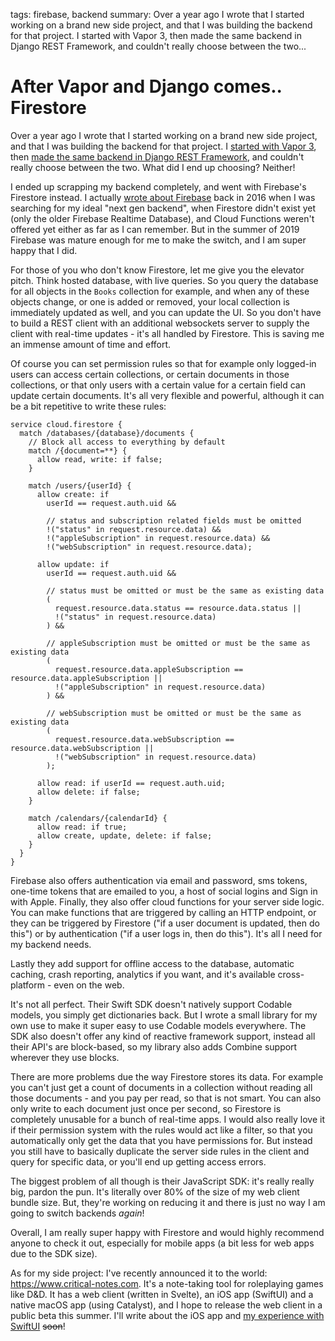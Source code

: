 tags: firebase, backend
summary: Over a year ago I wrote that I started working on a brand new side project, and that I was building the backend for that project. I started with Vapor 3, then made the same backend in Django REST Framework, and couldn't really choose between the two...

# After Vapor and Django comes.. Firestore
Over a year ago I wrote that I started working on a brand new side project, and that I was building the backend for that project. I [started with Vapor 3](/articles/2019/vapor/), then [made the same backend in Django REST Framework](/articles/2019/vapor-vs-drf/), and couldn't really choose between the two. What did I end up choosing? Neither!

I ended up scrapping my backend completely, and went with Firebase's Firestore instead. I actually [wrote about Firebase](/articles/2016/next-gen-backend/) back in 2016 when I was searching for my ideal "next gen backend", when Firestore didn't exist yet (only the older Firebase Realtime Database), and Cloud Functions weren't offered yet either as far as I can remember. But in the summer of 2019 Firebase was mature enough for me to make the switch, and I am super happy that I did.

For those of you who don't know Firestore, let me give you the elevator pitch. Think hosted database, with live queries. So you query the database for all objects in the `Books` collection for example, and when any of these objects change, or one is added or removed, your local collection is immediately updated as well, and you can update the UI. So you don't have to build a REST client with an additional websockets server to supply the client with real-time updates - it's all handled by Firestore. This is saving me an immense amount of time and effort.

Of course you can set permission rules so that for example only logged-in users can access certain collections, or certain documents in those collections, or that only users with a certain value for a certain field can update certain documents. It's all very flexible and powerful, although it can be a bit repetitive to write these rules:

```
service cloud.firestore {
  match /databases/{database}/documents {
    // Block all access to everything by default
    match /{document=**} {
      allow read, write: if false;
    }

    match /users/{userId} {
      allow create: if 
        userId == request.auth.uid && 

        // status and subscription related fields must be omitted
        !("status" in request.resource.data) &&
        !("appleSubscription" in request.resource.data) &&
        !("webSubscription" in request.resource.data);

      allow update: if 
        userId == request.auth.uid &&

        // status must be omitted or must be the same as existing data
        (
          request.resource.data.status == resource.data.status ||
          !("status" in request.resource.data)
        ) &&

        // appleSubscription must be omitted or must be the same as existing data
        (
          request.resource.data.appleSubscription == resource.data.appleSubscription ||
          !("appleSubscription" in request.resource.data)
        ) &&

        // webSubscription must be omitted or must be the same as existing data
        (
          request.resource.data.webSubscription == resource.data.webSubscription ||
          !("webSubscription" in request.resource.data)
        );
  
      allow read: if userId == request.auth.uid;
      allow delete: if false;
    }

    match /calendars/{calendarId} {
      allow read: if true;
      allow create, update, delete: if false;
    }
  }
}
```

Firebase also offers authentication via email and password, sms tokens, one-time tokens that are emailed to you, a host of social logins and Sign in with Apple. Finally, they also offer cloud functions for your server side logic. You can make functions that are triggered by calling an HTTP endpoint, or they can be triggered by Firestore ("if a user document is updated, then do this") or by authentication ("if a user logs in, then do this"). It's all I need for my backend needs.

Lastly they add support for offline access to the database, automatic caching, crash reporting, analytics if you want, and it's available cross-platform - even on the web.

It's not all perfect. Their Swift SDK doesn't natively support Codable models, you simply get dictionaries back. But I wrote a small library for my own use to make it super easy to use Codable models everywhere. The SDK also doesn't offer any kind of reactive framework support, instead all their API's are block-based, so my library also adds Combine support wherever they use blocks.

There are more problems due the way Firestore stores its data. For example you can't just get a count of documents in a collection without reading all those documents - and you pay per read, so that is not smart. You can also only write to each document just once per second, so Firestore is completely unusable for a bunch of real-time apps. I would also really love it if their permission system with the rules would act like a filter, so that you automatically only get the data that you have permissions for. But instead you still have to basically duplicate the server side rules in the client and query for specific data, or you'll end up getting access errors.

The biggest problem of all though is their JavaScript SDK: it's really really big, pardon the pun. It's literally over 80% of the size of my web client bundle size. But, they're working on reducing it and there is just no way I am going to switch backends *again*!

Overall, I am really super happy with Firestore and would highly recommend anyone to check it out, especially for mobile apps (a bit less for web apps due to the SDK size).

As for my side project: I've recently announced it to the world: https://www.critical-notes.com. It's a note-taking tool for roleplaying games like D&D. It has a web client (written in Svelte), an iOS app (SwiftUI) and a native macOS app (using Catalyst), and I hope to release the web client in a public beta this summer. I'll write about the iOS app and [my experience with SwiftUI](/articles/2020/swiftui-review/) ~~soon~~!
